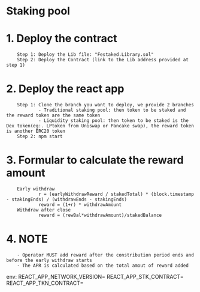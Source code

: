 # Staking pool
# 1. Deploy the contract
        Step 1: Deploy the Lib file: "Festaked.Library.sol"
        Step 2: Deploy the Contract (link to the Lib address provided at step 1)
# 2. Deploy the react app
        Step 1: Clone the branch you want to deploy, we provide 2 branches
                - Traditional staking pool: then token to be staked and the reward token are the same token
                - Liquidity staking pool: then token to be staked is the Dex token(eg:. LPtoken from Uniswap or Pancake swap), the reward token is another ERC20 token
        Step 2: npm start

# 3. Formular to calculate the reward amount
        Early withdraw
                r = (earlyWithdrawReward / stakedTotal) * (block.timestamp - stakingEnds) / (withdrawEnds - stakingEnds)
                reward = (1+r) * withdrawAmount
        Withdraw after close
                reward = (rewBal*withdrawAmount)/stakedBalance

# 4. NOTE
        - Operator MUST add reward after the constribution period ends and before the early withdraw starts
        - The APR is calculated based on the total amout of reward added


env:
REACT_APP_NETWORK_VERSION=
REACT_APP_STK_CONTRACT=
REACT_APP_TKN_CONTRACT=
